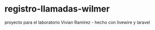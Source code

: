 # registro-llamadas-wilmer
proyecto para el laboratorio Vivian Ramírez - hecho con livewire y laravel
